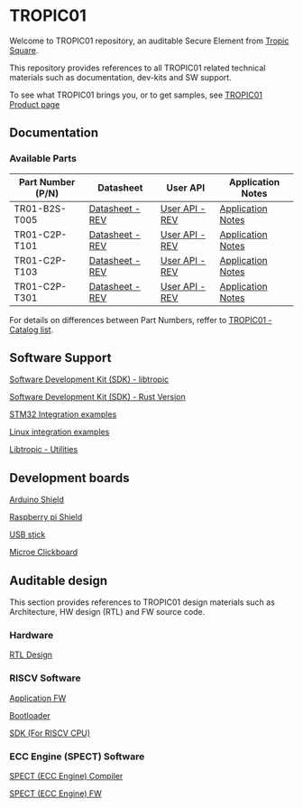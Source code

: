 # TROPIC01

Welcome to TROPIC01 repository, an auditable Secure Element from [Tropic Square](https://tropicsquare.com/).

This repository provides references to all TROPIC01 related technical materials such as documentation, dev-kits and SW support.

To see what TROPIC01 brings you, or to get samples, see [TROPIC01 Product page](https://tropicsquare.com/tropic01)

## Documentation

### Available Parts

| Part Number (P/N) | Datasheet                               |  User API                             |  Application Notes                     |
| ----------------- | --------------------------------------- | ------------------------------------- | -------------------------------------- |
| TR01-B2S-T005     |   [Datasheet - REV](https://TODO.com)   | [User API - REV](https://TODO.com)    | [Application Notes](https://TODO.com)  |
| TR01-C2P-T101     |   [Datasheet - REV](https://TODO.com)   | [User API - REV](https://TODO.com)    | [Application Notes](https://TODO.com)  |
| TR01-C2P-T103     |   [Datasheet - REV](https://TODO.com)   | [User API - REV](https://TODO.com)    | [Application Notes](https://TODO.com)  |
| TR01-C2P-T301     |   [Datasheet - REV](https://TODO.com)   | [User API - REV](https://TODO.com)    | [Application Notes](https://TODO.com)  |

For details on differences between Part Numbers, reffer to [TROPIC01 - Catalog list](https://TODO.com).


## Software Support

[Software Development Kit (SDK) - libtropic](https://github.com/tropicsquare/libtropic)

[Software Development Kit (SDK) - Rust Version](https://github.com/tropicsquare/libtropic-rs)

[STM32 Integration examples](https://github.com/tropicsquare/libtropic-stm32)

[Linux integration examples](https://github.com/tropicsquare/libtropic-linux)

[Libtropic - Utilities](https://github.com/tropicsquare/libtropic-util)


## Development boards

[Arduino Shield](http://github.com/tropicsquare/tropic01-arduino-shield-hw)

[Raspberry pi Shield](http://github.com/tropicsquare/tropic01-raspberrypi-shield-hw)

[USB stick](http://github.com/tropicsquare/tropic01-stm32u5-usb-devkit-hw)

[Microe Clickboard](http://TODO.com)


## Auditable design

This section provides references to TROPIC01 design materials such as Architecture, HW design (RTL) and FW source code.

### Hardware

[RTL Design](https://github.com/tropicsquare/tropic01-rtl)

### RISCV Software

[Application FW](https://github.com/tropicsquare/ts-tropic01-fw)

[Bootloader](https://github.com/tropicsquare/ts-tropic01-bootloader)

[SDK (For RISCV CPU)](https://github.com/tropicsquare/ts-sw-sdk)

### ECC Engine (SPECT) Software

[SPECT (ECC Engine) Compiler](https://github.com/tropicsquare/ts-spect-compiler)

[SPECT (ECC Engine) FW](https://github.com/tropicsquare/ts-spect-fw)

